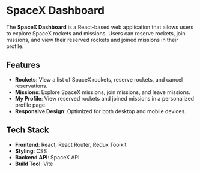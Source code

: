 # SpaceX Dashboard

The **SpaceX Dashboard** is a React-based web application that allows users to explore SpaceX rockets and missions. Users can reserve rockets, join missions, and view their reserved rockets and joined missions in their profile.

## Features

- **Rockets**: View a list of SpaceX rockets, reserve rockets, and cancel reservations.
- **Missions**: Explore SpaceX missions, join missions, and leave missions.
- **My Profile**: View reserved rockets and joined missions in a personalized profile page.
- **Responsive Design**: Optimized for both desktop and mobile devices.

## Tech Stack

- **Frontend**: React, React Router, Redux Toolkit
- **Styling**: CSS
- **Backend API**: SpaceX API
- **Build Tool**: Vite
